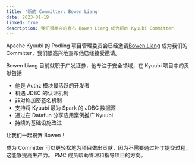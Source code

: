 ```yaml
---
title: '新的 Committer: Bowen Liang'
date: 2023-01-19
linked: true
description: 我们很高兴的宣布 Bowen Liang 成为新的 Kyuubi Committer.
---
```

<!---
  Licensed under the Apache License, Version 2.0 (the "License");
  you may not use this file except in compliance with the License.
  You may obtain a copy of the License at

   http://www.apache.org/licenses/LICENSE-2.0

  Unless required by applicable law or agreed to in writing, software
  distributed under the License is distributed on an "AS IS" BASIS,
  WITHOUT WARRANTIES OR CONDITIONS OF ANY KIND, either express or implied.
  See the License for the specific language governing permissions and
  limitations under the License. See accompanying LICENSE file.
-->

Apache Kyuubi 的 Podling 项目管理委员会已经邀请[Bowen Liang](https://github.com/bowenliang123)
成为我们的Committer，我们很高兴地宣布他已经接受邀请。

Bowen Liang 目前就职于广发证券，他专注于安全领域，在 Kyuubi 项目中的贡献包括

   - 他是 Authz 模块最活跃的开发者
   - 机遇 JDBC 的认证机制
   - 非对称加密签名机制
   - 支持将 Kyuubi 最为 Spark 的 JDBC 数据源
   - 通过在 Datafun 分享应用案例推广 Kyuubi
   - 持续的基础设施改进

让我们一起祝贺 Bowen！

成为 Committer 可以更轻松地为项目做出贡献，因为不需要通过补丁提交过程，这能够提高生产力。
PMC 成员帮助管理和指导项目的方向。
